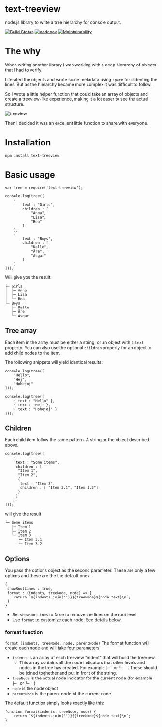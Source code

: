 # text-treeview
node.js library to write a tree hierarchy for console output.

[![Build Status](https://travis-ci.org/dlid/text-treeview.svg?branch=master)](https://travis-ci.org/dlid/text-treeview) [![codecov](https://codecov.io/gh/dlid/text-treeview/branch/master/graph/badge.svg)](https://codecov.io/gh/dlid/text-treeview) [![Maintainability](https://api.codeclimate.com/v1/badges/7bb4fc43c7b3b6f0aa5f/maintainability)](https://codeclimate.com/github/dlid/text-treeview/maintainability)

# The why
When writing another library I was working with a deep hierarchy of objects that I had to verify.

I iterated the objects and wrote some metadata using `space` for indenting the lines. But as the hierarchy became more complex it was difficult to follow.

So I wrote a little helper function that could take an array of objects and create a treeview-like experience, making it a lot easer to see the actual structure.

![treeview](https://assets.dlid.se/7747c114/img/text-treeview.png)

Then I decided it was an excellent little function to share with everyone.

# Installation

```
npm install text-treeview
```

# Basic usage

```
var tree = require('text-treeview');

console.log(tree([
    {
        text : "Girls",
        children : [
            "Anna",
            "Lisa",
            "Bea"
        ]
    },
    {
        text : "Boys",
        children : [
            "Kalle",
            "Åre",
            "Asgar"
        ]
    }
]));

```
Will give you the result:
```
├─ Girls
│  ├─ Anna
│  ├─ Lisa
│  └─ Bea
└─ Boys
   ├─ Kalle
   ├─ Åre
   └─ Asgar
```

## Tree array

Each item in the array must be either a string, or an object with a `text` property. You can also use the optional `children` property for an object to add child nodes to the item.

The following snippets will yield identical results:

```
console.log(tree([
    "Hello",
    "Hej",
    "Hohejoj"
]));

console.log(tree([
    { text : "Hello" },
    { text : "Hej" },
    { text : "Hohejoj" }
]));
```

## Children

Each child item follow the same pattern. A string or the object described above.

```
console.log(tree([
    {
     text : "Some items",
     children : [
      "Item 1", 
      "Item 2",
      { 
       text : "Item 3",
       children : [ "Item 3.1", "Item 3.2"]
      }
     ]
    }
]));
```
will give the result
```
└─ Some items
   ├─ Item 1
   ├─ Item 2
   └─ Item 3
      ├─ Item 3.1
      └─ Item 3.2
```

## Options

You pass the options object as the second parameter. These are only a few options and these are the the default ones.
```
{
 showRootLines : true,
 format : (indents, treeNode, node) => {
    return `${indents.join('')}${treeNode}${node.text}\n`;
 }
}
```
- Set `showRootLines` to false to remove the lines on the root level
- Use `format` to customize each node. See details below.

### format function
`format (indents, treeNode, node, parentNode)`
The format function will create each node and will take four parameters

- `indents` is an array of each treeview "indent" that will build the treeview.
   - This array contains all the node indicators that other levels and nodes in the tree has created.  For example `├─ ` or  `└─  `. These should be joined toghether and put in front of the string.
- `treeNode` is the actual node indicator for the current node (for example  `├─ ` or  `└─  `)
- `node` is the node object
- `parentNode` is the parent node of the current node

The default function simply looks exactly like this:

```
function format(indents, treeNode, node) {
    return `${indents.join('')}${treeNode}${node.text}\n`;
}
```


